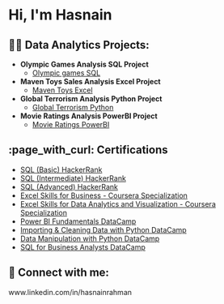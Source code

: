 <h1>Hi, I'm Hasnain

<h2>👨‍💻 Data Analytics Projects:</h2>

- <b>Olympic Games Analysis SQL Project</b>
  - [Olympic games SQL](https://github.com/hasnain-rahman/olympic-games-sql)
- <b>Maven Toys Sales Analysis Excel Project</b>
  - [Maven Toys Excel](https://github.com/hasnain-rahman/maven-toys-excel)
- <b>Global Terrorism Analysis Python Project</b>
  - [Global Terrorism Python](https://github.com/hasnain-rahman/global-terrorism-python)
- <b>Movie Ratings Analysis PowerBI Project</b>
  - [Movie Ratings PowerBI](https://github.com/joshmadakor1/4chan-Image-Analysis-Middleware-C964)

<h2>:page_with_curl: Certifications</h2>

- [SQL (Basic) HackerRank](https://www.hackerrank.com/certificates/61be5a5427ef)
- [SQL (Intermediate) HackerRank](https://www.hackerrank.com/certificates/b6cd50ac6fa6)
- [SQL (Advanced) HackerRank](https://www.hackerrank.com/certificates/9464db97b0e0)
- [Excel Skills for Business - Coursera Specialization](https://www.coursera.org/account/accomplishments/specialization/certificate/TCLBPZH4HJYF)
- [Excel Skills for Data Analytics and Visualization - Coursera Specialization](https://www.coursera.org/account/accomplishments/specialization/certificate/8ZHTNAQ897W9)
- [Power BI Fundamentals DataCamp](https://www.datacamp.com/statement-of-accomplishment/track/0ac181e4bab2977919c135691f723b837d389bae?raw=1)
- [Importing & Cleaning Data with Python DataCamp](https://www.datacamp.com/statement-of-accomplishment/track/3b63a42880af5a0cd5d8805450ff320a5a0cd635)
- [Data Manipulation with Python DataCamp](https://www.datacamp.com/statement-of-accomplishment/track/2dfa5a6ef4a1de4625a3799b6ed83e586b2ba2b1)
- [SQL for Business Analysts DataCamp](https://www.datacamp.com/statement-of-accomplishment/track/4203a0ab9ea5fdc70317e1db83f593b13840ab59)

<h2> 🤳 Connect with me:</h2>
www.linkedin.com/in/hasnainrahman

<!--
**joshmadakor1/joshmadakor1** is a ✨ _special_ ✨ repository because its `README.md` (this file) appears on your GitHub profile.

Here are some ideas to get you started:

- 🔭 I’m currently working on ...
- 🌱 I’m currently learning ...
- 👯 I’m looking to collaborate on ...
- 🤔 I’m looking for help with ...
- 💬 Ask me about ...
- 📫 How to reach me: ...
- 😄 Pronouns: ...
- ⚡ Fun fact: ...
-->

